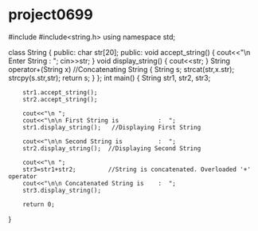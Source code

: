 # project0699
#include<iostream>
#include<string.h>
using namespace std;

class String
{
        public:
                char str[20];
        public:
                void accept_string()
                {
                        cout<<"\n Enter String              :   ";
                        cin>>str;
                }
                void display_string()
                {
                        cout<<str;
                }
                String operator+(String x)  //Concatenating String
                {
                        String s;
                        strcat(str,x.str);
                        strcpy(s.str,str);
                        return s;
                }
};
int main()
{
        String str1, str2, str3;

        str1.accept_string();
        str2.accept_string();

        cout<<"\n ";
        cout<<"\n\n First String is           :  ";
        str1.display_string();   //Displaying First String

        cout<<"\n\n Second String is          :  ";
        str2.display_string();  //Displaying Second String

        cout<<"\n ";
        str3=str1+str2;         //String is concatenated. Overloaded '+' operator
        cout<<"\n\n Concatenated String is    :  ";
        str3.display_string();

        return 0;
}
